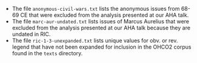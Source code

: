 

- The file `anonymous-civil-wars.txt` lists the anonymous issues from 68-69 CE that were excluded from the analysis presented at our AHA talk.
- The file `marc-aur-undated.txt` lists issues of Marcus Aurelius that were excluded from the analysis presented at our AHA talk because they are undated in RIC.
- The file `ric-1-3-unexpanded.txt` lists unique values for obv. or rev. legend that have not been expanded for inclusion in the OHCO2 corpus found in the `texts` directory.